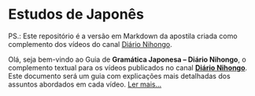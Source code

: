 # Estudos de Japonês

PS.: Este repositório é a versão em Markdown da apostila criada como complemento dos vídeos do canal [Diário Nihongo](https://www.youtube.com/@diarionihongo).

Olá, seja bem-vindo ao Guia de **Gramática Japonesa – Diário Nihongo**, o complemento textual para os vídeos publicados no canal [**Diário Nihongo**](https://www.youtube.com/@diarionihongo). Este documento será um guia com explicações mais detalhadas dos assuntos abordados em cada vídeo. [Ler mais...](doc/apresentação.md)
